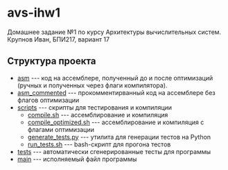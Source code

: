 # avs-ihw1

Домашнее задание №1 по курсу Архитектуры вычислительных систем.
Крупнов Иван, БПИ217, вариант 17

## Структура проекта
* [asm](https://github.com/shar3nda/avs-ihw1/tree/main/asm) --- код на ассемблере, полученный до и после оптимизаций (ручных и полученных через флаги компилятора).
* [asm_commented](https://github.com/shar3nda/avs-ihw1/tree/main/asm_commented) --- прокомментирванный код на ассемблере без флагов оптимизации
* [scripts](https://github.com/shar3nda/avs-ihw1/tree/main/scripts) --- скрипты для тестирования и компиляции
    * [compile.sh](https://github.com/shar3nda/avs-ihw1/blob/main/scripts/compile.sh) --- ассемблирование и компиляция
    * [compile_optimized.sh](https://github.com/shar3nda/avs-ihw1/blob/main/scripts/compile_optimized.sh) --- ассемблирование и компиляция с флагами оптимизации
    * [generate_tests.py](https://github.com/shar3nda/avs-ihw1/blob/main/scripts/generate_tests.py) --- утилита для генерации тестов на Python
    * [run_tests.sh](https://github.com/shar3nda/avs-ihw1/blob/main/scripts/run_tests.sh) --- bash-скрипт для прогона тестов
* [tests](https://github.com/shar3nda/avs-ihw1/tree/main/tests) --- автоматически сгенерированные тесты для программы
* [main](https://github.com/shar3nda/avs-ihw1/blob/main/main) --- исполняемый файл программы